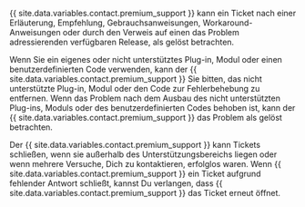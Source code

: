 {{ site.data.variables.contact.premium_support }} kann ein Ticket nach einer Erläuterung, Empfehlung, Gebrauchsanweisungen, Workaround-Anweisungen oder durch den Verweis auf einen das Problem adressierenden verfügbaren Release, als gelöst betrachten.

Wenn Sie ein eigenes oder nicht unterstütztes Plug-in, Modul oder einen benutzerdefinierten Code verwenden, kann der {{ site.data.variables.contact.premium_support }} Sie bitten, das nicht unterstützte Plug-in, Modul oder den Code zur Fehlerbehebung zu entfernen. Wenn das Problem nach dem Ausbau des nicht unterstützten Plug-ins, Moduls oder des benutzerdefinierten Codes behoben ist, kann der {{ site.data.variables.contact.premium_support }} das Problem als gelöst betrachten.

Der {{ site.data.variables.contact.premium_support }} kann Tickets schließen, wenn sie außerhalb des Unterstützungsbereichs liegen oder wenn mehrere Versuche, Dich zu kontaktieren, erfolglos waren. Wenn {{ site.data.variables.contact.premium_support }} ein Ticket aufgrund fehlender Antwort schließt, kannst Du verlangen, dass {{ site.data.variables.contact.premium_support }} das Ticket erneut öffnet.
